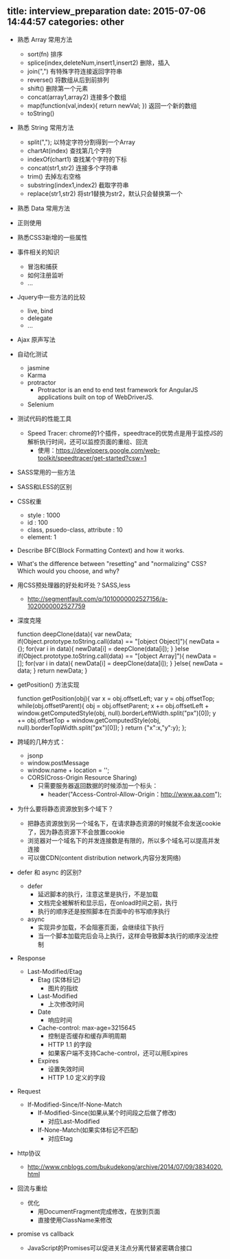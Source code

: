 title: interview_preparation
date: 2015-07-06 14:44:57
categories: other
---
* 熟悉 Array 常用方法
  - sort(fn) 排序
  - splice(index,deleteNum,insert1,insert2) 删除，插入
  - join(",") 有特殊字符连接返回字符串
  - reverse() 将数组从后到前排列
  - shift() 删除第一个元素
  - concat(array1,array2) 连接多个数组
  - map(function(val,index){  return newVal; }) 返回一个新的数组
  - toString()

* 熟悉 String 常用方法
  - split(","); 以特定字符分割得到一个Array
  - chartAt(index) 查找第几个字符
  - indexOf(chart1) 查找某个字符的下标
  - concat(str1,str2) 连接多个字符串
  - trim() 去掉左右空格
  - substring(index1,index2) 截取字符串
  - replace(str1,str2) 将str1替换为str2，默认只会替换第一个

* 熟悉 Data 常用方法

* 正则使用

* 熟悉CSS3新增的一些属性

* 事件相关的知识
  - 冒泡和捕获
  - 如何注册监听
  - ...

* Jquery中一些方法的比较
  - live, bind
  - delegate
  - ...

* Ajax 原声写法

* 自动化测试
  - jasmine
  - Karma
  - protractor
    * Protractor is an end to end test framework for AngularJS applications built on top of WebDriverJS.
  - Selenium

* 测试代码的性能工具
  - Speed Tracer: chrome的1个插件，speedtrace的优势点是用于监控JS的解析执行时间，还可以监控页面的重绘、回流
    * 使用：https://developers.google.com/web-toolkit/speedtracer/get-started?csw=1

* SASS常用的一些方法

* SASS和LESS的区别

* CSS权重
  - style : 1000
  - id : 100
  - class, psuedo-class, attribute : 10
  - element: 1

* Describe BFC(Block Formatting Context) and how it works.

* What's the difference between "resetting" and "normalizing" CSS? Which would you choose, and why?

* 用CSS预处理器的好处和坏处？SASS,less
  - http://segmentfault.com/q/1010000002527156/a-1020000002527759

* 深度克隆

  function deepClone(data){
    var newData;
    if(Object.prototype.toString.call(data) == "[object Object]"){
      newData = {};
      for(var i in data){
        newData[i] = deepClone(data[i]);
      }
    }else if(Object.prototype.toString.call(data) == "[object Array]"){
      newData = [];
      for(var i in data){
        newData[i] = deepClone(data[i]);
      }
    }else{
      newData = data;
    }
    return newData;
  }

* getPosition() 方法实现

  function getPosition(obj){
   var x = obj.offsetLeft;
   var y = obj.offsetTop;
   while(obj.offsetParent){
      obj = obj.offsetParent;
      x += obj.offsetLeft + window.getComputedStyle(obj, null).borderLeftWidth.split("px")[0]);
      y += obj.offsetTop + window.getComputedStyle(obj, null).borderTopWidth.split("px")[0]);
   }
   return {"x":x,"y":y};
  };

* 跨域的几种方式：
  * jsonp
  * window.postMessage
  * window.name + location = '';
  * CORS(Cross-Origin Resource Sharing)
    - 只需要服务器返回数据的时候添加一个标头：
      * header("Access-Control-Allow-Origin：http://www.aa.com");

* 为什么要将静态资源放到多个域下？
  * 把静态资源放到另一个域名下，在请求静态资源的时候就不会发送cookie了，因为静态资源下不会放置cookie
  * 浏览器对一个域名下的并发连接数是有限的，所以多个域名可以提高并发连接
  * 可以做CDN(content distribution network,内容分发网络)

* defer 和 async 的区别?
  - defer
    * 延迟脚本的执行，注意这里是执行，不是加载
    * 文档完全被解析和显示后，在onload时间之前，执行
    * 执行的顺序还是按照脚本在页面中的书写顺序执行
  - async
    * 实现异步加载，不会阻塞页面，会继续往下执行
    * 当一个脚本加载完后会马上执行，这样会导致脚本执行的顺序没法控制

* Response
  - Last-Modified/Etag
    - Etag (实体标记)
      * 图片的指纹
    - Last-Modified
      * 上次修改时间
    - Date
      * 响应时间
    - Cache-control: max-age=3215645
      * 控制是否缓存和缓存声明周期
      * HTTP 1.1 的字段
      * 如果客户端不支持Cache-control，还可以用Expires
    - Expires
      * 设置失效时间
      * HTTP 1.0 定义的字段



* Request
  - If-Modified-Since/If-None-Match
    - If-Modified-Since(如果从某个时间段之后做了修改)
      * 对应Last-Modified
    - If-None-Match(如果实体标记不匹配)
      * 对应Etag

* http协议
  - http://www.cnblogs.com/bukudekong/archive/2014/07/09/3834020.html

* 回流与重绘
  - 优化
    * 用DocumentFragment完成修改，在放到页面
    * 直接使用ClassName来修改

* promise vs callback
  * JavaScript的Promises可以促进关注点分离代替紧密耦合接口